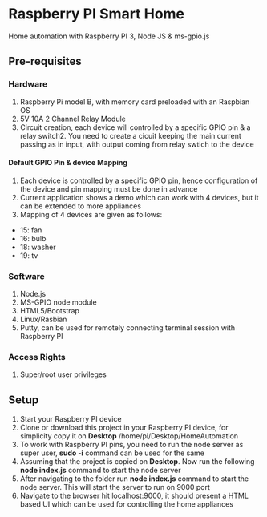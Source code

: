 Raspberry PI Smart Home
==========
Home automation with Raspberry PI 3, Node JS & ms-gpio.js

## Pre-requisites

### Hardware
1. Raspberry Pi model B, with memory card preloaded with an Raspbian OS
2. 5V 10A 2 Channel Relay Module
3. Circuit creation, each device will controlled by a specific GPIO pin & a relay switch2. You need to create a cicuit keeping the main current passing as in input, with output coming from relay swtich to the device

#### Default GPIO Pin & device Mapping
1. Each device is controlled by a specific GPIO pin, hence configuration of the device and pin mapping must be done in advance
2. Current application shows a demo which can work with 4 devices, but it can be extended to more appliances
3. Mapping of 4 devices are given as follows:   
* 15: fan
* 16: bulb
* 18: washer
* 19: tv

### Software
1. Node.js 
2. MS-GPIO node module
3. HTML5/Bootstrap
4. Linux/Rasbian
5. Putty, can be used for remotely connecting terminal session with Raspberry PI
 
### Access Rights
1. Super/root user privileges

## Setup
1. Start your Raspberry PI device
2. Clone or download this project in your Raspberry PI device, for simplicity copy it on **Desktop**
   /home/pi/Desktop/HomeAutomation
3. To work with Raspberry PI pins, you need to run the node server as super user, **sudo -i** command can be used for the same
4. Assuming that the project is copied on **Desktop**. Now run the following **node index.js** command to start the node server
5. After navigating to the folder run **node index.js** command to start the node server. This will start the server to run on 9000 port
6. Navigate to the browser hit localhost:9000, it should present a HTML based UI which can be used for controlling the home appliances 
